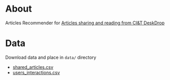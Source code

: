# About

Articles Recommender for [Articles sharing and reading from CI&T DeskDrop](https://www.kaggle.com/gspmoreira/articles-sharing-reading-from-cit-deskdrop)

# Data

Download data and place in `data/` directory 
* [shared_articles.csv](https://www.kaggle.com/gspmoreira/articles-sharing-reading-from-cit-deskdrop/downloads/shared_articles.csv/5)
* [users_interactions.csv](https://www.kaggle.com/gspmoreira/articles-sharing-reading-from-cit-deskdrop/downloads/users_interactions.csv/5)
